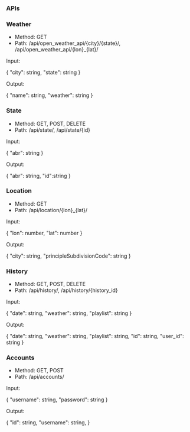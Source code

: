 ### APIs

### Weather
   * Method: GET
   * Path: /api/open_weather_api/{city}/{state}/, /api/open_weather_api/{lon}_{lat}/

Input:

{
    "city": string,
    "state": string
}

Output:

{
    "name": string,
    "weather": string
}

### State
   * Method: GET, POST, DELETE
   * Path: /api/state/, /api/state/{id}

Input:

{
    "abr": string
}

Output:

{
    "abr": string,
    "id":string
}

### Location
   * Method: GET
   * Path: /api/location/{lon}_{lat}/

Input:

{
    "lon": number,
    "lat": number
}

Output:

{
    "city": string,
    "principleSubdivisionCode": string
}

### History
   * Method: GET, POST, DELETE
   * Path: /api/history/, /api/history/{history_id}

Input:

{
  "date": string,
  "weather": string,
  "playlist": string
}

Output:

{
    "date": string,
    "weather": string,
    "playlist": string,
    "id": string,
    "user_id": string
}



### Accounts
   * Method: GET, POST
   * Path: /api/accounts/

Input:

{
    "username": string,
    "password": string
}

Output:

{
    "id": string,
    "username": string,
}
